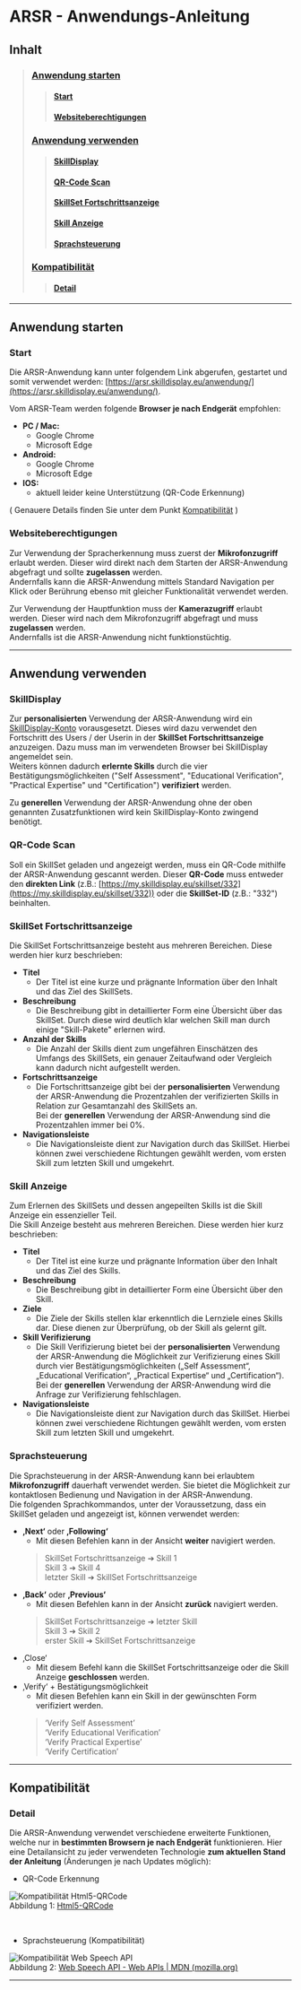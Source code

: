 # ARSR - Anwendungs-Anleitung

## Inhalt

>### [Anwendung starten](#anwendungStarten)
>
>>#### [Start](#start)
>>
>>#### [Websiteberechtigungen](#websiteberechtigungen)
>>
>### [Anwendung verwenden](#anwendungVerwenden)
>
>>#### [SkillDisplay](#skillDisplay)
>>
>>#### [QR-Code Scan](#qrCodeScan)
>>
>>#### [SkillSet Fortschrittsanzeige](#skillSetFortschrittsanzeige)
>>
>>#### [Skill Anzeige](#skillAnzeige)
>>
>>#### [Sprachsteuerung](#sprachsteuerung)
>>
>### [Kompatibilität](#kompatibilitaet)
>>
>>#### [Detail](#detail)

---

## <span id="anwendungStarten">Anwendung starten</span>

### <span id="start">Start</span>

Die ARSR-Anwendung kann unter folgendem Link abgerufen,
gestartet und somit verwendet werden:
[https://arsr.skilldisplay.eu/anwendung/](https://arsr.skilldisplay.eu/anwendung/).

Vom ARSR-Team werden folgende **Browser je nach Endgerät** empfohlen:

- **PC / Mac:**
  - Google Chrome
  - Microsoft Edge
- **Android:**
  - Google Chrome
  - Microsoft Edge
- **IOS:**
  - aktuell leider keine Unterstützung (QR-Code Erkennung)

( Genauere Details finden Sie unter dem Punkt [Kompatibilität](#kompatibilitaet) )

### <span id="websiteberechtigungen">Websiteberechtigungen</span>

Zur Verwendung der Spracherkennung muss zuerst der **Mikrofonzugriff**
erlaubt werden. Dieser wird direkt nach dem Starten der ARSR-Anwendung
abgefragt und sollte **zugelassen** werden.  
Andernfalls kann die ARSR-Anwendung mittels Standard Navigation per
Klick oder Berührung ebenso mit gleicher Funktionalität verwendet werden.

Zur Verwendung der Hauptfunktion muss der **Kamerazugriff** erlaubt werden.
Dieser wird nach dem Mikrofonzugriff abgefragt und muss
**zugelassen** werden.  
Andernfalls ist die ARSR-Anwendung nicht funktionstüchtig.

---

## <span id="anwendungVerwenden">Anwendung verwenden</span>

### <span id="skillDisplay">SkillDisplay</span>

Zur **personalisierten** Verwendung der ARSR-Anwendung wird ein
[SkillDisplay-Konto](https://my.skilldisplay.eu/) vorausgesetzt.
Dieses wird dazu verwendet den Fortschritt des Users / der Userin
in der **SkillSet Fortschrittsanzeige** anzuzeigen. Dazu muss man im
verwendeten Browser bei SkillDisplay angemeldet sein.  
Weiters können dadurch **erlernte Skills** durch die vier Bestätigungsmöglichkeiten
("Self Assessment", "Educational Verification", "Practical Expertise"
und "Certification") **verifiziert** werden.

Zu **generellen** Verwendung der ARSR-Anwendung ohne der oben genannten
Zusatzfunktionen wird kein SkillDisplay-Konto zwingend benötigt.

### <span id="qrCodeScan">QR-Code Scan</span>

Soll ein SkillSet geladen und angezeigt werden, muss ein QR-Code mithilfe der
ARSR-Anwendung gescannt werden. Dieser **QR-Code** muss entweder den
**direkten Link** (z.B.:
[https://my.skilldisplay.eu/skillset/332](https://my.skilldisplay.eu/skillset/332))
oder die **SkillSet-ID** (z.B.: "332") beinhalten.

### <span id="skillSetFortschrittsanzeige">SkillSet Fortschrittsanzeige</span>

Die SkillSet Fortschrittsanzeige besteht aus mehreren Bereichen. Diese werden
hier kurz beschrieben:

- **Titel**
  - Der Titel ist eine kurze und prägnante Information über den Inhalt und das
  Ziel des SkillSets.
- **Beschreibung**
  - Die Beschreibung gibt in detaillierter Form eine Übersicht über das SkillSet.
  Durch diese wird deutlich klar welchen Skill man durch einige "Skill-Pakete"
  erlernen wird.
- **Anzahl der Skills**
  - Die Anzahl der Skills dient zum ungefähren Einschätzen des Umfangs des SkillSets,
  ein genauer Zeitaufwand oder Vergleich kann dadurch nicht aufgestellt werden.
- **Fortschrittsanzeige**
  - Die Fortschrittsanzeige gibt bei der **personalisierten** Verwendung der ARSR-Anwendung
  die Prozentzahlen der verifizierten Skills in Relation zur Gesamtanzahl des
  SkillSets an.  
  Bei der **generellen** Verwendung der ARSR-Anwendung sind die Prozentzahlen immer bei 0%.
- **Navigationsleiste**
  - Die Navigationsleiste dient zur Navigation durch das SkillSet. Hierbei können zwei
  verschiedene Richtungen gewählt werden, vom ersten Skill zum letzten Skill und umgekehrt.

### <span id="skillAnzeige">Skill Anzeige</span>

Zum Erlernen des SkillSets und dessen angepeilten Skills ist die Skill Anzeige
ein essenzieller Teil.  
Die Skill Anzeige besteht aus mehreren Bereichen. Diese werden hier kurz beschrieben:

- **Titel**
  - Der Titel ist eine kurze und prägnante Information über den Inhalt und das Ziel
  des Skills.
- **Beschreibung**
  - Die Beschreibung gibt in detaillierter Form eine Übersicht über den Skill.
- **Ziele**
  - Die Ziele der Skills stellen klar erkenntlich die Lernziele eines Skills dar.
  Diese dienen zur Überprüfung, ob der Skill als gelernt gilt.
- **Skill Verifizierung**
  - Die Skill Verifizierung bietet bei der **personalisierten** Verwendung der
  ARSR-Anwendung die Möglichkeit zur Verifizierung eines Skill durch vier
  Bestätigungsmöglichkeiten („Self Assessment“, „Educational Verification“,
  „Practical Expertise“ und „Certification“).  
  Bei der **generellen** Verwendung der ARSR-Anwendung wird die Anfrage zur Verifizierung fehlschlagen.
- **Navigationsleiste**
  - Die Navigationsleiste dient zur Navigation durch das SkillSet. Hierbei können zwei verschiedene
  Richtungen gewählt werden, vom ersten Skill zum letzten Skill und umgekehrt.

### <span id="sprachsteuerung">Sprachsteuerung</span>

Die Sprachsteuerung in der ARSR-Anwendung kann bei erlaubtem **Mikrofonzugriff** dauerhaft
verwendet werden. Sie bietet die Möglichkeit zur kontaktlosen Bedienung und Navigation in
der ARSR-Anwendung.  
Die folgenden Sprachkommandos, unter der Voraussetzung, dass ein SkillSet geladen und angezeigt ist,
können verwendet werden:
- **‚Next‘** oder **‚Following‘**
  - Mit diesen Befehlen kann in der Ansicht **weiter** navigiert werden.  
  > SkillSet Fortschrittsanzeige &#10132; Skill 1  
  Skill 3 &#10132; Skill 4  
  letzter Skill &#10132; SkillSet Fortschrittsanzeige
- **‚Back‘** oder **‚Previous‘**
  - Mit diesen Befehlen kann in der Ansicht **zurück** navigiert werden.  
  > SkillSet Fortschrittsanzeige &#10132; letzter Skill  
  Skill 3 &#10132; Skill 2  
  erster Skill &#10132; SkillSet Fortschrittsanzeige
- ‚Close‘
  - Mit diesem Befehl kann die SkillSet Fortschrittsanzeige oder die Skill Anzeige **geschlossen**
  werden.  
- ‚Verify‘ + Bestätigungsmöglichkeit 
  - Mit diesen Befehlen kann ein Skill in der gewünschten Form verifiziert werden.  
  > ‘Verify Self Assessment’  
  ‘Verify Educational Verification’  
  ‘Verify Practical Expertise’  
  ‘Verify Certification’

---

## <span id="kompatibilitaet">Kompatibilität</span>

### <span id="detail">Detail</span>

Die ARSR-Anwendung verwendet verschiedene erweiterte Funktionen, welche nur in **bestimmten Browsern
je nach Endgerät** funktionieren. Hier eine Detailansicht zu jeder verwendeten Technologie **zum
aktuellen Stand der Anleitung** (Änderungen je nach Updates möglich):
- QR-Code Erkennung

![Kompatibilität Html5-QRCode](Kompatibilität_Html5-QRCode_Resized.png "Kompatibilität Html5-QRCode")  
Abbildung 1:
[Html5-QRCode](https://github.com/mebjas/html5-qrcode)

<br>

- Sprachsteuerung (Kompatibilität)

![Kompatibilität Web Speech API](Kompatibilität_Web-Speech-API_Resized.png "Kompatibilität Web Speech API")  
Abbildung 2:
[Web Speech API - Web APIs | MDN (mozilla.org)](https://developer.mozilla.org/en-US/docs/Web/API/Web_Speech_API)

---